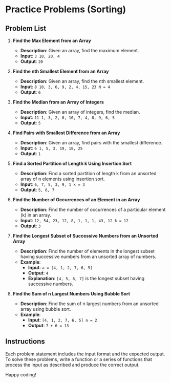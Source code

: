# Practice Problems (Sorting)


## Problem List

1. **Find the Max Element from an Array**
   - **Description**: Given an array, find the maximum element.
   - **Input**: `3 10, 20, 4`
   - **Output**: `20`

2. **Find the nth Smallest Element from an Array**
   - **Description**: Given an array, find the nth smallest element.
   - **Input**: `8 10, 3, 6, 9, 2, 4, 15, 23 N = 4`
   - **Output**: `6`

3. **Find the Median from an Array of Integers**
   - **Description**: Given an array of integers, find the median.
   - **Input**: `11 1, 3, 2, 0, 10, 7, 4, 8, 9, 6, 5`
   - **Output**: `5`

4. **Find Pairs with Smallest Difference from an Array**
   - **Description**: Given an array, find pairs with the smallest difference.
   - **Input**: `6 1, 5, 3, 19, 18, 25`
   - **Output**: `1`

5. **Find a Sorted Partition of Length k Using Insertion Sort**
   - **Description**: Find a sorted partition of length k from an unsorted array of n elements using insertion sort.
   - **Input**: `6, 7, 5, 3, 9, 1 k = 3`
   - **Output**: `5, 6, 7`

6. **Find the Number of Occurrences of an Element in an Array**
   - **Description**: Find the number of occurrences of a particular element (k) in an array.
   - **Input**: `12, 54, 23, 12, 8, 1, 1, 1, 43, 12 k = 12`
   - **Output**: `3`

7. **Find the Longest Subset of Successive Numbers from an Unsorted Array**
   - **Description**: Find the number of elements in the longest subset having successive numbers from an unsorted array of numbers.
   - **Example**:
     - **Input**: `a = [4, 1, 2, 7, 6, 5]`
     - **Output**: `4`
     - **Explanation**: `[4, 5, 6, 7]` is the longest subset having successive numbers.

8. **Find the Sum of n Largest Numbers Using Bubble Sort**
   - **Description**: Find the sum of n largest numbers from an unsorted array using bubble sort.
   - **Example**:
     - **Input**: `[4, 1, 2, 7, 6, 5] n = 2`
     - **Output**: `7 + 6 = 13`

## Instructions

Each problem statement includes the input format and the expected output. To solve these problems, write a function or a series of functions that process the input as described and produce the correct output.

Happy coding!

